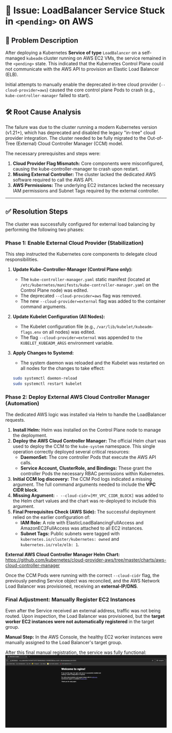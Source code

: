 # 🚧 Issue: LoadBalancer Service Stuck in `<pending>` on AWS

## 📝 Problem Description

After deploying a Kubernetes **Service of type** `LoadBalancer` on a self-managed `kubeadm` cluster running on AWS EC2 VMs, the service remained in the `<pending>` state. This indicated that the Kubernetes Control Plane could not communicate with the AWS API to provision an Elastic Load Balancer (ELB).

Initial attempts to manually enable the deprecated in-tree cloud provider (`--cloud-provider=aws`) caused the core control plane Pods to crash (e.g., `kube-controller-manager` failed to start).

## 🛠️ Root Cause Analysis

The failure was due to the cluster running a modern Kubernetes version (v1.21+), which has deprecated and disabled the legacy "in-tree" cloud provider integration. The cluster needed to be fully migrated to the Out-of-Tree (External) Cloud Controller Manager (CCM) model.

The necessary prerequisites and steps were:

1. **Cloud Provider Flag Mismatch:** Core components were misconfigured, causing the kube-controller-manager to crash upon restart.
2. **Missing External Controller:** The cluster lacked the dedicated AWS software required to call the AWS API.
3. **AWS Permissions:** The underlying EC2 instances lacked the necessary IAM permissions and Subnet Tags required by the external controller.

---

## ✅ Resolution Steps

The cluster was successfully configured for external load balancing by performing the following two phases:

### Phase 1: Enable External Cloud Provider (Stabilization)

This step instructed the Kubernetes core components to delegate cloud responsibilities.

1. **Update Kube-Controller-Manager (Control Plane only):**
    - The `kube-controller-manager.yaml` static manifest (located at `/etc/kubernetes/manifests/kube-controller-manager.yaml` on the Control Plane node) was edited.
    - The deprecated `--cloud-provider=aws` flag was removed.
    - The new `--cloud-provider=external` flag was added to the container command arguments.
2. **Update Kubelet Configuration (All Nodes):**
    - The Kubelet configuration file (e.g., `/var/lib/kubelet/kubeadm-flags.env` on all nodes) was edited.
    - The flag `--cloud-provider=external` was appended to `the KUBELET_KUBEADM_ARGS` environment variable.
3. **Apply Changes to Systemd:**
    - The system daemon was reloaded and the Kubelet was restarted on all nodes for the changes to take effect:

    ```bash
    sudo systemctl daemon-reload
    sudo systemctl restart kubelet
    ```

### Phase 2: Deploy External AWS Cloud Controller Manager (Automation)

The dedicated AWS logic was installed via Helm to handle the LoadBalancer requests.

1. **Install Helm:** Helm was installed on the Control Plane node to manage the deployment.
2. **Deploy the AWS Cloud Controller Manager:** The official Helm chart was used to deploy the CCM to the `kube-system` namespace. This single operation correctly deployed several critical resources:
    - **DaemonSet:** The core controller Pods that execute the AWS API calls.
    - **Service Account, ClusterRole, and Bindings:** These grant the controller Pods the necessary RBAC permissions within Kubernetes.
3.  **Initial CCM log discovery:** The CCM Pod logs indicated a missing argument. The full command arguments needed to include the **VPC CIDR block**.
4.  **Missing Argument:** `- --cloud-cidr=[MY_VPC_CIDR_BLOCK]` was added to the Helm chart values and the chart was re-deployed to include this argument.
5. **Final Prerequisites Check (AWS Side):** The successful deployment relied on the earlier configuration of:
    - **IAM Role:** A role with ElasticLoadBalancingFullAccess and AmazonEC2FullAccess was attached to all EC2 instances.
    - **Subnet Tags:** Public subnets were tagged with `kubernetes.io/cluster/kubernetes: owned` and `kubernetes.io/role/elb: 1`.

**External AWS Cloud Controller Manager Helm Chart:** https://github.com/kubernetes/cloud-provider-aws/tree/master/charts/aws-cloud-controller-manager

Once the CCM Pods were running with the correct `--cloud-cidr` flag, the previously pending Service object was reconciled, and the AWS Network Load Balancer was provisioned, receiving an **external-IP/DNS**.

### Final Adjustment: Manually Register EC2 Instances

Even after the Service received an external address, traffic was not being routed. Upon inspection, the Load Balancer was provisioned, but the **target worker EC2 instances were not automatically registered** in the target group.

**Manual Step:** In the AWS Console, the healthy EC2 worker instances were manually assigned to the Load Balancer's target group.

After this final manual registration, the service was fully functional: ![welcome_to_nginx.png](welcome_to_nginx.png)